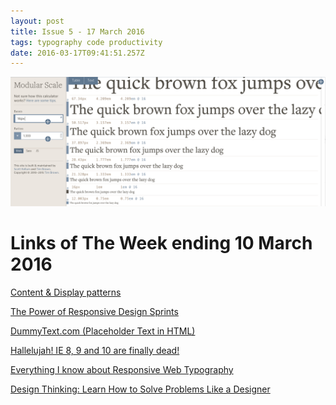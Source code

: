 ```yaml
---
layout: post
title: Issue 5 - 17 March 2016
tags: typography code productivity
date: 2016-03-17T09:41:51.257Z
---
```

![Content & Display patterns](/assets/uploads/issue-5.png "Content & Display patterns")

# Links of The Week ending 10 March 2016

<a href="https://medium.com/@danielmall/content-display-patterns-a9726f66eb88#.4rqmscvcd" target="_blank">Content &amp; Display patterns</a>

<a href="https://medium.com/@grigs/the-power-of-responsive-design-sprints-9bccf839b30d#.ueulwtv41" target="_blank">The Power of Responsive Design Sprints</a>

<a href="http://dummytext.com" target="_blank">DummyText.com (Placeholder Text in HTML)</a>

<a href="http://thenextweb.com/microsoft/2016/01/05/web-developers-rejoice-internet-explorer-8-9-and-10-die-on-tuesday/#gref" target="_blank">Hallelujah! IE 8, 9 and 10 are finally dead! </a>

<a href="http://zellwk.com/blog/responsive-typography/?utm_source=HeyDesigner&amp;utm_campaign=9323f3a481-weekly_54&amp;utm_medium=email&amp;utm_term=0_20be8721b2-9323f3a481-86559089" target="_blank">Everything I know about Responsive Web Typography</a>

<a href="https://designschool.canva.com/blog/design-thinking/" target="_blank">Design Thinking: Learn How to Solve Problems Like a Designer</a>